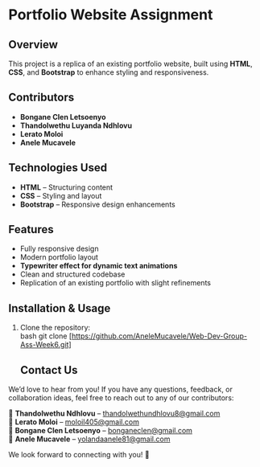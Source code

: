 # Portfolio Website Assignment  

## Overview  
This project is a replica of an existing portfolio website, built using **HTML**, **CSS**, and **Bootstrap** to enhance styling and responsiveness.  

## Contributors  
- **Bongane Clen Letsoenyo**  
- **Thandolwethu Luyanda Ndhlovu**  
- **Lerato Moloi**  
- **Anele Mucavele**  

## Technologies Used  
- **HTML** – Structuring content  
- **CSS** – Styling and layout  
- **Bootstrap** – Responsive design enhancements  

## Features  
- Fully responsive design  
- Modern portfolio layout  
- **Typewriter effect for dynamic text animations**  
- Clean and structured codebase  
- Replication of an existing portfolio with slight refinements  

## Installation & Usage  
1. Clone the repository:  
   bash
   git clone [https://github.com/AneleMucavele/Web-Dev-Group-Ass-Week6.git]




   ## Contact Us  

We’d love to hear from you! If you have any questions, feedback, or collaboration ideas, feel free to reach out to any of our contributors:  

📧 **Thandolwethu Ndhlovu** – [thandolwethundhlovu8@gmail.com](mailto:thandolwethundhlovu8@gmail.com)  
📧 **Lerato Moloi** – [moloil405@gmail.com](mailto:moloil405@gmail.com)  
📧 **Bongane Clen Letsoenyo** – [bonganeclen@gmail.com](mailto:bonganeclen@gmail.com)  
📧 **Anele Mucavele** – [yolandaanele81@gmail.com](mailto:yolandaanele81@gmail.com)  

We look forward to connecting with you! 🚀  
